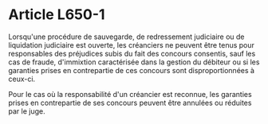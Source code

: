 # Article L650-1

<p>Lorsqu'une procédure de sauvegarde, de redressement judiciaire ou de liquidation judiciaire est ouverte, les créanciers ne peuvent être tenus pour responsables des préjudices subis du fait des concours consentis, sauf les cas de fraude, d'immixtion caractérisée dans la gestion du débiteur ou si les garanties prises en contrepartie de ces concours sont disproportionnées à ceux-ci.</p><p>Pour le cas où la responsabilité d'un créancier est reconnue, les garanties prises en contrepartie de ses concours peuvent être annulées ou réduites par le juge.</p>